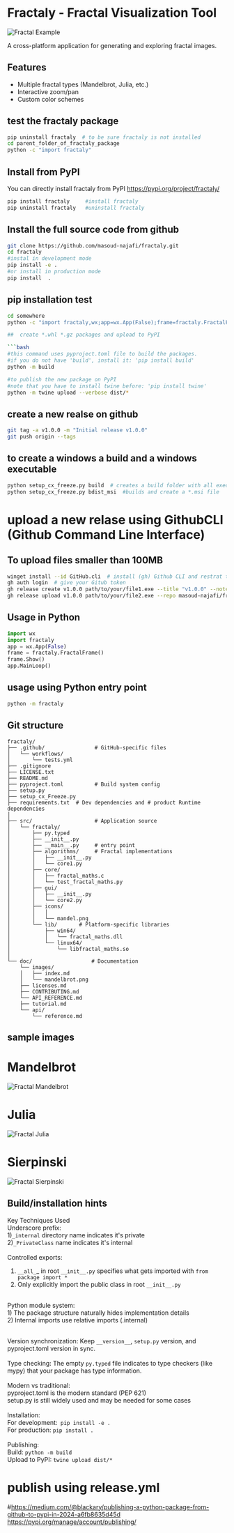 ﻿[//]: # (to visualize md files, i.e., MarkDown files, you can use VS-code and CTRL-SHIFT-V)
[//]: # (or preview it online at https://markdownlivepreview.com/)
<!--- a comment -->

# Fractaly - Fractal Visualization Tool
![Fractal Example](doc/images/fractaly.png)

A cross-platform application for generating and exploring fractal images.

## Features
- Multiple fractal types (Mandelbrot, Julia, etc.)
- Interactive zoom/pan
- Custom color schemes

## test the fractaly package
```bash
pip uninstall fractaly  # to be sure fractaly is not installed
cd parent_folder_of_fractaly_package
python -c "import fractaly"
```



## Install from PyPI
You can directly install fractaly from PyPI 
https://pypi.org/project/fractaly/
```bash
pip install fractaly     #install fractaly
pip uninstall fractaly   #uninstall fractaly
```

## Install the full source code from github
```bash
git clone https://github.com/masoud-najafi/fractaly.git
cd fractaly
#instal in development mode 
pip install -e . 
#or install in production mode
pip install  .  
```

## pip installation test
```bash
cd somewhere
python -c "import fractaly,wx;app=wx.App(False);frame=fractaly.FractalFrame();frame.Show();app.MainLoop()"

##  create *.whl *.gz packages and upload to PyPI

```bash
#this command uses pyproject.toml file to build the packages.
#if you do not have 'build', install it: 'pip install build'
python -m build  

#to publish the new package on PyPI
#note that you have to install twine before: 'pip install twine'
python -m twine upload --verbose dist/* 
```
## create a new realse on github
```bash
git tag -a v1.0.0 -m "Initial release v1.0.0"
git push origin --tags
```

## to create a windows a build and a windows executable
```bash
python setup_cx_freeze.py build  # creates a build folder with all executable and necessary DLLs and python files.
python setup_cx_freeze.py bdist_msi  #builds and create a *.msi file
```

# upload a new relase using GithubCLI (Github Command Line Interface)

## To upload files smaller than 100MB

``` bash  
winget install --id GitHub.cli  # install (gh) Github CLI and restrat the shell
gh auth login  # give your Gitub token
gh release create v1.0.0 path/to/your/file1.exe --title "v1.0.0" --notes "First Windows build"
gh release upload v1.0.0 path/to/your/file2.exe --repo masoud-najafi/fractaly  # To add another file to an existing release
```


## Usage in Python
```python
import wx
import fractaly
app = wx.App(False)
frame = fractaly.FractalFrame()
frame.Show()
app.MainLoop()
```



## usage using Python entry point
```bash
python -m fractaly
```

## Git structure
```
fractaly/
├── .github/                # GitHub-specific files
│   └── workflows/
│       └── tests.yml
├── .gitignore
├── LICENSE.txt
├── README.md
├── pyproject.toml          # Build system config
├── setup.py         
├── setup_cx_Freeze.py          
├── requirements.txt  # Dev dependencies and # product Runtime dependencies
│
├── src/                    # Application source
│   └── fractaly/
│       ├── py.typed
│       ├── __init__.py
│       ├── __main__.py     # entry point
│       ├── algorithms/     # Fractal implementations
│       │   ├── __init__.py
│       │   └── core1.py
│       ├── core/     
│       │   ├── fractal_maths.c
│       │   └── test_fractal_maths.py
│       ├── gui/  
│       │   ├── __init__.py
│       │   └── core2.py
│       ├── icons/ 
│       │   │
│       │   └── mandel.png
│       └── lib/       # Platform-specific libraries
│           ├── win64/
│           │   └── fractal_maths.dll
│           └── linux64/
│               └── libfractal_maths.so
│
└── doc/                   # Documentation
    └── images/
    │   ├── index.md
    │   └── mandelbrot.png
    ├── licenses.md
    ├── CONTRIBUTING.md
    └── API_REFERENCE.md
    ├── tutorial.md
    └── api/
        └── reference.md

```


## sample images
# Mandelbrot
![Fractal Mandelbrot](doc/images/mandelbrot.png)

# Julia
![Fractal Julia](doc/images/julia.png)

# Sierpinski
![Fractal Sierpinski](doc/images/sierpinski.png)

## Build/installation hints

Key Techniques Used<br>
Underscore prefix:<br>
1)```_internal``` directory name indicates it's private<br>
2)```_PrivateClass``` name indicates it's internal<br>
<br>
Controlled exports:<br>
1) ```__all_```_ in root ```__init__.py``` specifies what gets imported with ```from package import *```<br>
2) Only explicitly import the public class in root ```__init__.py```<br>
<br>
Python module system:<br>
1) The package structure naturally hides implementation details<br>
2) Internal imports use relative imports (.internal)<br>
<br>

Version synchronization: Keep ```__version__```, ```setup.py``` version, and pyproject.toml version in sync.<br>
<br>
Type checking: The empty ```py.typed``` file indicates to type checkers (like mypy) that your package has type information.<br>
<br>
Modern vs traditional:<br>
pyproject.toml is the modern standard (PEP 621)<br>
setup.py is still widely used and may be needed for some cases<br>
<br>
Installation:<br>
For development:``` pip install -e .```<br>
For production: ```pip install .```<br>
<br>
Publishing:<br>
Build: ```python -m build```<br>
Upload to PyPI: ```twine upload dist/*```<br>




# publish using release.yml
#https://medium.com/@blackary/publishing-a-python-package-from-github-to-pypi-in-2024-a6fb8635d45d
https://pypi.org/manage/account/publishing/
